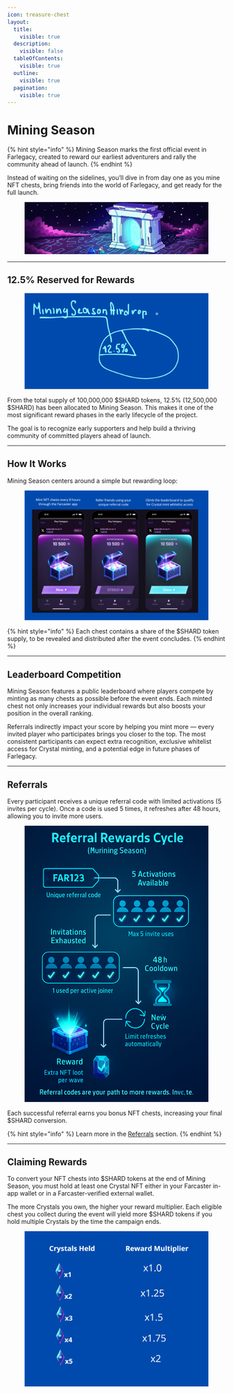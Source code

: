 ```yaml
---
icon: treasure-chest
layout:
  title:
    visible: true
  description:
    visible: false
  tableOfContents:
    visible: true
  outline:
    visible: true
  pagination:
    visible: true
---
```


# Mining Season

{% hint style="info" %}
Mining Season marks the first official event in Farlegacy, created to reward our earliest adventurers and rally the community ahead of launch.
{% endhint %}

Instead of waiting on the sidelines, you’ll dive in from day one as you mine NFT chests, bring friends into the world of Farlegacy, and get ready for the full launch.

<figure><img src=".gitbook/assets/4 (3).jpg" alt=""><figcaption></figcaption></figure>

***

## 12.5% Reserved for Rewards

<figure><img src=".gitbook/assets/2025-05-29_06-01-52.png" alt=""><figcaption></figcaption></figure>

From the total supply of 100,000,000 $SHARD tokens, 12.5% (12,500,000 $SHARD) has been allocated to Mining Season. This makes it one of the most significant reward phases in the early lifecycle of the project.

The goal is to recognize early supporters and help build a thriving community of committed players ahead of launch.

***

## How It Works

Mining Season centers around a simple but rewarding loop:

<figure><img src=".gitbook/assets/2025-05-29_06-15-04.png" alt=""><figcaption></figcaption></figure>

{% hint style="info" %}
&#x20;Each chest contains a share of the $SHARD token supply, to be revealed and distributed after the event concludes.&#x20;
{% endhint %}

***

## Leaderboard Competition

Mining Season features a public leaderboard where players compete by minting as many chests as possible before the event ends. Each minted chest not only increases your individual rewards but also boosts your position in the overall ranking.

Referrals indirectly impact your score by helping you mint more — every invited player who participates brings you closer to the top. The most consistent participants can expect extra recognition, exclusive whitelist access for Crystal minting, and a potential edge in future phases of Farlegacy.

***

## Referrals

Every participant receives a unique referral code with limited activations (5 invites per cycle). Once a code is used 5 times, it refreshes after 48 hours, allowing you to invite more users.

<figure><img src=".gitbook/assets/image (23).png" alt=""><figcaption></figcaption></figure>

Each successful referral earns you bonus NFT chests, increasing your final $SHARD conversion.

{% hint style="info" %}
Learn more in the [Referrals](refferrals.md) section.
{% endhint %}

***

## Claiming Rewards

To convert your NFT chests into $SHARD tokens at the end of Mining Season, you must hold at least one Crystal NFT either in your Farcaster in-app wallet or in a Farcaster-verified external wallet.

The more Crystals you own, the higher your reward multiplier. Each eligible chest you collect during the event will yield more $SHARD tokens if you hold multiple Crystals by the time the campaign ends.

<figure><img src=".gitbook/assets/2025-05-29_06-46-01.png" alt=""><figcaption></figcaption></figure>

